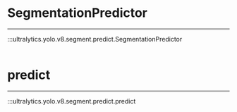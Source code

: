 # SegmentationPredictor
---
:::ultralytics.yolo.v8.segment.predict.SegmentationPredictor
<br><br>

# predict
---
:::ultralytics.yolo.v8.segment.predict.predict
<br><br>
